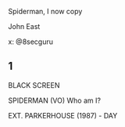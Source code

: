 Spiderman, I now copy

John East

x: @8secguru

## 1

BLACK SCREEN

  SPIDERMAN (VO)
 Who am I?

EXT. PARKERHOUSE (1987) - DAY